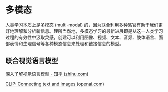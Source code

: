 # 多模态

人类学习本质上是多模态 (multi-modal) 的，因为联合利用多种感官有助于我们更好地理解和分析新信息。理所当然地，多模态学习的最新进展即是从这一人类学习过程的有效性中汲取灵感，创建可以利用图像、视频、文本、音频、肢体语言、面部表情和生理信号等各种模态信息来处理和链接信息的模型。

## 联合视觉语言模型

[深入了解视觉语言模型 - 知乎 (zhihu.com)](https://zhuanlan.zhihu.com/p/609886192)

[CLIP: Connecting text and images (openai.com)](https://openai.com/research/clip)